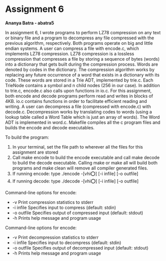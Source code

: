 # Assignment 6
**Ananya Batra - abatra5**

In assignment 6, I wrote programs to perform LZ78 compression on any text or binary file and a program to decompress any file compressed with the previous algorithm, respectively. Both programs operate on big and little endian systems. A user can compress a file with encode.c, which implements LZ78 compression. LZ78 compression is a lossless compression that compresses a file by storing a sequence of bytes (words) into a dictionary that gets built during the compression process. Words are denoted by codes in the dictionary. The compression algorithm works by replacing any future occurrence of a word that exists in a dictionary with its code. These words are stored in a Trie ADT, implemented by trie.c. Each TrieNode contains a symbol and n child nodes (256 in our case). In addition to trie.c, encode.c also calls upon functions in io.c. For this assignment, both encode and decode programs perform read and writes in blocks of 4KB. io.c contains functions in order to facilitate efficient reading and writing. A user can decompress a file (compressed with encode.c) with decode.c. Decompression works by translating codes to words (using a lookup table called a Word Table which is just an array of words). The Word ADT is implemented in word.c. Makefile compiles all the c program files and builds the encode and decode executables.


To build the program:
1. In your terminal, set the file path to wherever all the files for this assignment are stored
2. Call make encode to build the encode executable and call make decode to build the decode executable. Calling make or make all will build both programs and make clean will remove all compiler generated files.
3. If running encode: type ./encode -[vhi:o:] [-i infile] [-o outfile]
4. If running decode: type ./decode -[vhi:o:] [-i infile] [-o outfile]

Command-line options for encode: 
-   -v              Print compression statistics to stderr
-   -i infile       Specifies input to compress (default: stdin)
-   -o outfile      Specifies output of compressed input (default: stdout)
-   -h              Prints help message and program usage

Command-line options for encode: 
-   -v              Print decompression statistics to stderr
-   -i infile       Specifies input to decompress (default: stdin)
-   -o outfile      Specifies output of decompressed input (default: stdout)
-   -h              Prints help message and program usage
